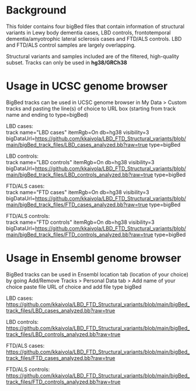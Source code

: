 # Background

This folder contains four bigBed files that contain information of structural variants in Lewy body dementia cases, LBD controls, frontotemporal dementia/amyotrophic lateral sclerosis cases and FTD/ALS controls. LBD and FTD/ALS control samples are largely overlapping.

Structural variants and samples included are of the filtered, high-quality subset. Tracks can only be used in **hg38/GRCh38**

# Usage in UCSC genome browser
BigBed tracks can be used in UCSC genome browser in My Data > Custom tracks and pasting the line(s) of choice to URL box (starting from track name and ending to type=bigBed)

LBD cases:  
track name="LBD cases" itemRgb=On db=hg38 visibility=3 bigDataUrl=https://github.com/kkaivola/LBD_FTD_Structural_variants/blob/main/bigBed_track_files/LBD_cases_analyzed.bb?raw=true type=bigBed

LBD controls:  
track name="LBD controls" itemRgb=On db=hg38 visibility=3 bigDataUrl=https://github.com/kkaivola/LBD_FTD_Structural_variants/blob/main/bigBed_track_files/LBD_controls_analyzed.bb?raw=true type=bigBed

FTD/ALS cases:  
track name="FTD cases" itemRgb=On db=hg38 visibility=3 bigDataUrl=https://github.com/kkaivola/LBD_FTD_Structural_variants/blob/main/bigBed_track_files/FTD_cases_analyzed.bb?raw=true type=bigBed

FTD/ALS controls:  
track name="FTD controls" itemRgb=On db=hg38 visibility=3 bigDataUrl=https://github.com/kkaivola/LBD_FTD_Structural_variants/blob/main/bigBed_track_files/FTD_controls_analyzed.bb?raw=true type=bigBed

# Usage in Ensembl genome browser
BigBed tracks can be used in Ensembl location tab (location of your choice) by going Add/Remove Tracks > Personal Data tab > Add name of your choice paste file URL of choice and add file type bigBed

LBD cases: https://github.com/kkaivola/LBD_FTD_Structural_variants/blob/main/bigBed_track_files/LBD_cases_analyzed.bb?raw=true

LBD controls: https://github.com/kkaivola/LBD_FTD_Structural_variants/blob/main/bigBed_track_files/LBD_controls_analyzed.bb?raw=true

FTD/ALS cases: https://github.com/kkaivola/LBD_FTD_Structural_variants/blob/main/bigBed_track_files/FTD_cases_analyzed.bb?raw=true

FTD/ALS controls: https://github.com/kkaivola/LBD_FTD_Structural_variants/blob/main/bigBed_track_files/FTD_controls_analyzed.bb?raw=true
